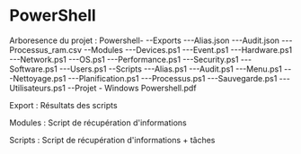 # PowerShell 
Arboresence du projet :
Powershell-
          --Exports
          ---Alias.json
          ---Audit.json
          ---Processus_ram.csv
          --Modules
          ---Devices.ps1
          ---Event.ps1
          ---Hardware.ps1
          ---Network.ps1
          ---OS.ps1
          ---Performance.ps1
          ---Security.ps1
          ---Software.ps1
          ---Users.ps1
          --Scripts
          ---Alias.ps1
          ---Audit.ps1
          ---Menu.ps1
          ---Nettoyage.ps1
          ---Planification.ps1
          ---Processus.ps1
          ---Sauvegarde.ps1
          ---Utilisateurs.ps1
          --Projet - Windows Powershell.pdf

Export : 
Résultats des scripts

Modules : 
Script de récupération d'informations

Scripts : 
Script de récupération d'informations + tâches